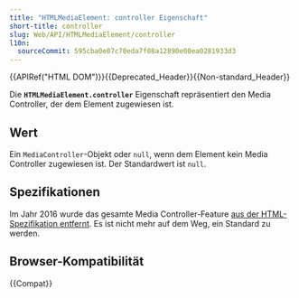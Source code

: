 ```yaml
---
title: "HTMLMediaElement: controller Eigenschaft"
short-title: controller
slug: Web/API/HTMLMediaElement/controller
l10n:
  sourceCommit: 595cba0e07c70eda7f08a12890e00ea0281933d3
---
```


{{APIRef("HTML DOM")}}{{Deprecated_Header}}{{Non-standard_Header}}

Die **`HTMLMediaElement.controller`** Eigenschaft repräsentiert den Media Controller, der dem Element zugewiesen ist.

## Wert

Ein `MediaController`-Objekt oder `null`, wenn dem Element kein Media Controller zugewiesen ist. Der Standardwert ist `null`.

## Spezifikationen

Im Jahr 2016 wurde das gesamte Media Controller-Feature [aus der HTML-Spezifikation entfernt](https://github.com/w3c/html/issues/246). Es ist nicht mehr auf dem Weg, ein Standard zu werden.

## Browser-Kompatibilität

{{Compat}}
